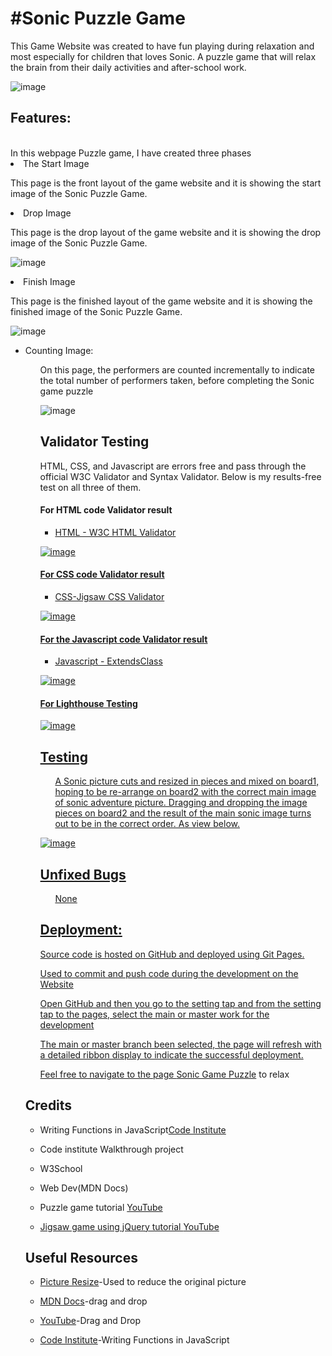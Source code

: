 <h1>#Sonic Puzzle Game</h1>
This Game Website was created to have fun playing during relaxation and most especially for children that loves Sonic. A puzzle game that will relax the brain from their daily activities and after-school work.

![image](/assets/docs/Multi%20pic.PNG)

<h2><Strong>Features:</strong></h2>
<br>In this webpage Puzzle game, I have created three phases <br/>


<li>The Start Image</li>
</ul>
<p> This page is the front layout of the game website and it is showing the start image of the Sonic Puzzle Game.





<li>Drop Image</li>
</ul>
<p> This page is the drop layout of the game website and it is showing the drop image of the Sonic Puzzle Game.


![image](/assets/docs/landing-image.PNG)

<li>Finish Image</li>
</ul>
<p> This page is the finished layout of the game website and it is showing the finished image of the Sonic Puzzle Game.

![image](/assets/docs/finished-image.PNG)


<ul>
<li>Counting Image:</li>
<ul>
<p> On this page, the performers are counted incrementally to indicate the total number of performers taken, before completing the Sonic game puzzle </p>

  
  ![image](/assets/docs/counting-image.PNG)
  
  
  
<h2><Strong>Validator Testing</strong></h2>
<p> HTML, CSS, and Javascript are errors free and pass through the official W3C Validator and Syntax Validator. Below is my results-free test on all three of them.
</p>
  
  <h4><Strong>For HTML code Validator result</strong></h4>

<ul>
<li><a href="https://validator.w3.org/#validate_by_input" target="_blank">HTML - W3C HTML Validator
</ul>


  ![image](/assets/docs/Html.PNG)
 
  
  <h4><Strong>For CSS code Validator result</strong></h4>
   

<ul>
<li><a href="https://jigsaw.w3.org/css-validator/#validate_by_input" target="_blank">CSS-Jigsaw CSS Validator
</ul>

 
  ![image](/assets/docs/css.PNG)
  
  <h4><Strong>For the Javascript code Validator result</strong></h4>
  
  <ul>
<li><a href="https://extendsclass.com/javascript-fiddle.html" target="_blank">Javascript - ExtendsClass

</ul>

  ![image](/assets/docs/Javerscript%20Validator.PNG) 
  
  <h4><Strong>For Lighthouse Testing</strong></h4>

![image](/assets/docs/lightHouse3.PNG)
  
<h2><Strong>Testing</strong></h2>

<ul>
<p>A Sonic picture cuts and resized in pieces and mixed on board1, hoping to be re-arrange on board2 with the correct main image of sonic adventure picture.
Dragging and dropping the image pieces on board2 and the result of the main sonic image turns out to be in the correct order. As view below.</p>
</ul>

![image](/assets/docs/finished-image.PNG)


<h2><Strong>Unfixed Bugs</strong></h2>

<ul>
<p>None</p>
</ul>



<h2><Strong>Deployment:</strong></h2>

</p>
</ul>
<ul>
<p>Source code is hosted on GitHub and deployed using Git Pages.</p>
 <p>Used to commit and push code during the development on the Website</p>
</ul>
<ul>
<p>Open GitHub and then you go to the setting tap and from the setting tap to the pages, select the main or master work for the development</p>
</ul>

<ul>
<p>The main or master branch been selected, the page will refresh with a detailed ribbon display to indicate the successful deployment.</p>
</ul>
  
<ul>Feel free to navigate to the page <a href="https://8000-email2ify-sonicpuzzlega-8wnz1yrs9rw.ws-eu74.gitpod.io/" target="_blank">Sonic Game Puzzle</a> to relax
</ul>

<h2><Strong>Credits</strong></h2>


<ul>
<li>Writing Functions in JavaScript<a href="https://learn.codeinstitute.net/courses/course-v1:CodeInstitute+LMR101+2021_T1/courseware/73e9c0413ead4a21b389e33c77706102/48be8fcda02741f4b784016d5894101c/" target="_blank">Code Institute</a>
</ul>

<ul>
<li>Code institute Walkthrough project
</ul>

<ul>
<li>W3School 
</ul>

<ul>
<li>Web Dev(MDN Docs)
</ul>

<ul>
<li> Puzzle game tutorial <a href="https://www.youtube.com/watch?v=sD3Os4H_EOU" target="_blank">YouTube
</ul>

<ul>
<li>Jigsaw game using jQuery tutorial <a href="https://www.youtube.com/watch?v=6mgsMcOwfoE" target="_blank">YouTube</a>
</ul>




<h2><Strong>Useful Resources</strong></h2>


<ul>
<li><a href="https://picresize.com/" target="_blank">Picture Resize</a>-Used to reduce the original picture
</ul>


<ul>
<li><a href="https://web.dev/drag-and-drop/" target="_blank">MDN Docs</a>-drag and drop</li>
</ul>

<ul>
<li><a href="https://www.youtube.com/watch?v=jfYWwQrtzzY" target="_blank">YouTube</a>-Drag and Drop
</ul>


<ul>
<li><a href="https://learn.codeinstitute.net/courses/course-v1:CodeInstitute+LMR101+2021_T1/courseware/73e9c0413ead4a21b389e33c77706102/48be8fcda02741f4b784016d5894101c/" target="_blank">Code Institute</a>-Writing Functions in JavaScript
















